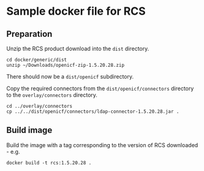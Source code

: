 # Sample docker file for RCS

## Preparation

Unzip the RCS product download into the `dist` directory.

```
cd docker/generic/dist
unzip ~/Downloads/openicf-zip-1.5.20.28.zip
```

There should now be a `dist/openicf` subdirectory.

Copy the required connectors from the `dist/openicf/connectors` directory to the `overlay/connectors` directory.

```
cd ../overlay/connectors
cp ../../dist/openicf/connectors/ldap-connector-1.5.20.28.jar .
```

## Build image

Build the image with a tag corresponding to the version of RCS downloaded - e.g.

```
docker build -t rcs:1.5.20.28 .
```
